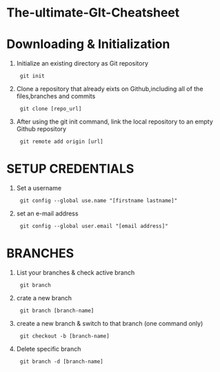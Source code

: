 # The-ultimate-GIt-Cheatsheet
# Downloading & Initialization
1. Initialize an existing directory as Git repository
    
        git init
2. Clone a repository that already eixts on Github,including all of the files,branches and commits
        
        git clone [repo_url]
3. After using the git init command, link the local repository to an empty Github repository 
        
        git remote add origin [url]
# SETUP CREDENTIALS
1. Set a username
    
        git config --global use.name "[firstname lastname]"
2. set an e-mail address
    
        git config --global user.email "[email address]"
# BRANCHES
1. List your branches & check active branch
    
        git branch
2. crate a new branch
    
        git branch [branch-name]
3. create a new branch & switch to that branch (one command only)
    
        git checkout -b [branch-name]
4. Delete specific branch 
    
        git branch -d [branch-name]
